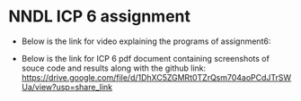 # NNDL ICP 6 assignment
* Below is the link for video explaining the programs of assignment6:
  
* Below is the link for ICP 6 pdf document containing screenshots of souce code and results along with the github link:
 https://drive.google.com/file/d/1DhXC5ZGMRt0TZrQsm704aoPCdJTrSWUa/view?usp=share_link
